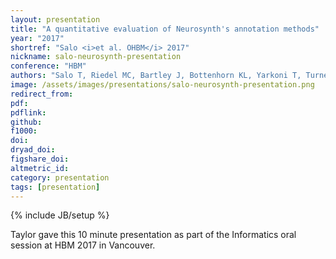 ```yaml
---
layout: presentation
title: "A quantitative evaluation of Neurosynth's annotation methods"
year: "2017"
shortref: "Salo <i>et al. OHBM</i> 2017"
nickname: salo-neurosynth-presentation
conference: "HBM"
authors: "Salo T, Riedel MC, Bartley J, Bottenhorn KL, Yarkoni T, Turner MD, Turner JA, Sutherland MT, Laird AR"
image: /assets/images/presentations/salo-neurosynth-presentation.png
redirect_from:
pdf:
pdflink:
github:
f1000:
doi:
dryad_doi:
figshare_doi:
altmetric_id:
category: presentation
tags: [presentation]
---
```

{% include JB/setup %}

Taylor gave this 10 minute presentation as part of the Informatics oral session at HBM 2017 in Vancouver.

